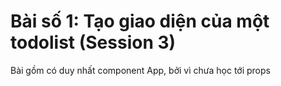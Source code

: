# Bài số 1: Tạo giao diện của một todolist (Session 3)

Bài gồm có duy nhất component App, bởi vì chưa học tới props